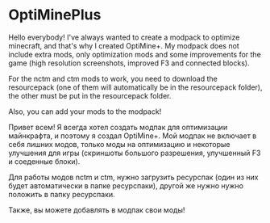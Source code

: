 # OptiMinePlus
Hello everybody! I've always wanted to create a modpack to optimize minecraft, and that's why I created OptiMine+. My modpack does not include extra mods, only optimization mods and some improvements for the game (high resolution screenshots, improved F3 and connected blocks).

For the nctm and ctm mods to work, you need to download the resourcepack (one of them will automatically be in the resourcepack folder), the other must be put in the resourcepack folder.

Also, you can add your mods to the modpack!


Привет всем! Я всегда хотел создать модпак для оптимизации майнкрафта, и поэтому я создал OptiMine+. Мой модпак не включает в себя лишних модов, только моды на оптимизацию и некоторые улучшения для игры (скриншоты большого разрешения, улучшенный F3 и соеденные блоки).

Для работы модов nctm и ctm, нужно загрузить ресурспак (один из них будет автоматически в папке ресурспаки), другой же нужно нужно положить в папку ресурспаки.

Также, вы можете добавлять в модпак свои моды!
